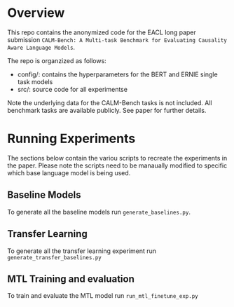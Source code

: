 # Overview
This repo contains the anonymized code for the EACL long paper submission `CALM-Bench: A Multi-task Benchmark for Evaluating Causality Aware Language Models`. 

The repo is organzized as follows:
- config/: contains the hyperparameters for the BERT and ERNIE single task models
- src/: source code for all experimentse 


Note the underlying data for the CALM-Bench tasks is not included. All benchmark tasks
are available publicly. See paper for further details. 


# Running Experiments 
The sections below contain the variou scripts to recreate the experiments in the paper. Please
note the scripts need to be manaually modified to specific which base language model is being
used. 

## Baseline Models 
To generate all the baseline models run `generate_baselines.py`. 

## Transfer Learning
To generate all the transfer learning experiment run `generate_transfer_baselines.py`

## MTL Training and evaluation 
To train and evaluate the MTL model run `run_mtl_finetune_exp.py`